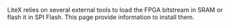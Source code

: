 LiteX relies on several external tools to load the FPGA bitstream in SRAM or flash it in SPI Flash. This page provide information to install them.
 